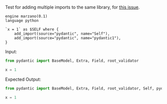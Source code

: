 Test for adding multiple imports to the same library, for [this issue](https://github.com/getgrit/gritql/issues/450).

```grit
engine marzano(0.1)
language python

`x = 1` as $SELF where {
    add_import(source="pydantic", name="Self"),
    add_import(source="pydantic", name="pydantic1"),
}
```

Input:

```python
from pydantic import BaseModel, Extra, Field, root_validator

x = 1
```

Expected Output:

```python
from pydantic import BaseModel, Extra, Field, root_validator, Self, pydantic1

x = 1
```
